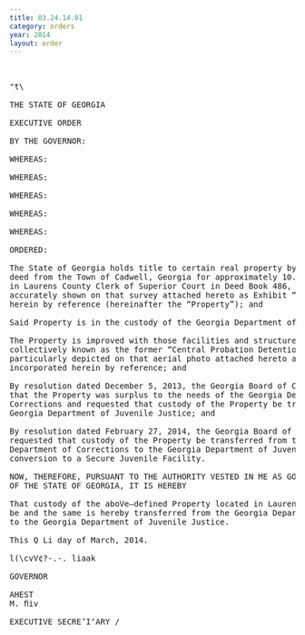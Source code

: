 ```yaml
---
title: 03.24.14.01
category: orders
year: 2014
layout: order
---
```


<pre> 

"t\

THE STATE OF GEORGIA

EXECUTIVE ORDER

BY THE GOVERNOR:

WHEREAS:

WHEREAS:

WHEREAS:

WHEREAS:

WHEREAS:

ORDERED:

The State of Georgia holds title to certain real property by virtue of a May 7, 1987
deed from the Town of Cadwell, Georgia for approximately 10.00 acres, recorded
in Laurens County Clerk of Superior Court in Deed Book 486, Page 231, and more
accurately shown on that survey attached hereto as Exhibit “A” and incorporated
herein by reference (hereinafter the “Property”); and

Said Property is in the custody of the Georgia Department of Corrections; and

The Property is improved with those facilities and structures which are
collectively known as the former “Central Probation Detention Center”, more
particularly depicted on that aerial photo attached hereto as Exhibit “B” and
incorporated herein by reference; and

By resolution dated December 5, 2013, the Georgia Board of Corrections resolved
that the Property was surplus to the needs of the Georgia Department of
Corrections and requested that custody of the Property be transferred to the
Georgia Department of Juvenile Justice; and

By resolution dated February 27, 2014, the Georgia Board of Juvenile Justice
requested that custody of the Property be transferred from the Georgia
Department of Corrections to the Georgia Department of Juvenile Justice for
conversion to a Secure Juvenile Facility.

NOW, THEREFORE, PURSUANT TO THE AUTHORITY VESTED IN ME AS GOVERNOR
OF THE STATE OF GEORGIA, IT IS HEREBY

That custody of the aboVe—defined Property located in Laurens County, Georgia
be and the same is hereby transferred from the Georgia Department of Corrections
to the Georgia Department of Juvenile Justice.

This Q Li day of March, 2014.

l(\cvV¢?-.-. liaak

GOVERNOR

AHEST 
M. ﬁiv

EXECUTIVE SECRE’I‘ARY /

</pre>
